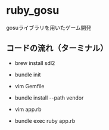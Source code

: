 # ruby_gosu
gosuライブラリを用いたゲーム開発


## コードの流れ（ターミナル）

- brew install sdl2

- bundle init

- vim Gemfile

- bundle install --path vendor

- vim app.rb

- bundle exec ruby app.rb
